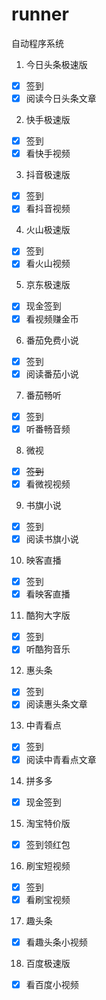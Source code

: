 # runner
自动程序系统

1. 今日头条极速版

- [x] 签到
- [x] 阅读今日头条文章

2. 快手极速版

- [x] 签到
- [x] 看快手视频

3. 抖音极速版

- [x] 签到
- [x] 看抖音视频

4. 火山极速版

- [x] 签到
- [x] 看火山视频

5. 京东极速版

- [x] 现金签到
- [x] 看视频赚金币

6. 番茄免费小说

- [x] 签到
- [x] 阅读番茄小说

7. 番茄畅听

- [x] 签到
- [x] 听番畅音频

8. 微视

- [x] ~~签到~~
- [x] 看微视视频

9. 书旗小说

- [x] 签到
- [x] 阅读书旗小说

10. 映客直播

- [x] 签到
- [x] 看映客直播

11. 酷狗大字版

- [x] 签到
- [x] 听酷狗音乐

12. 惠头条

- [x] 签到
- [x] 阅读惠头条文章

13. 中青看点

- [x] 签到
- [x] 阅读中青看点文章

14. 拼多多

- [x] 现金签到

15. 淘宝特价版

- [x] 签到领红包

16. 刷宝短视频

- [x] 签到
- [x] 看刷宝视频

17. 趣头条

- [x] 看趣头条小视频

18. 百度极速版

- [x] 看百度小视频